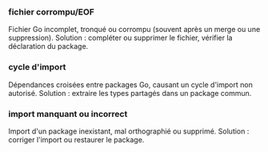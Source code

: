 ### fichier corrompu/EOF
Fichier Go incomplet, tronqué ou corrompu (souvent après un merge ou une suppression). Solution : compléter ou supprimer le fichier, vérifier la déclaration du package.

### cycle d'import
Dépendances croisées entre packages Go, causant un cycle d'import non autorisé. Solution : extraire les types partagés dans un package commun.

### import manquant ou incorrect
Import d'un package inexistant, mal orthographié ou supprimé. Solution : corriger l'import ou restaurer le package.


